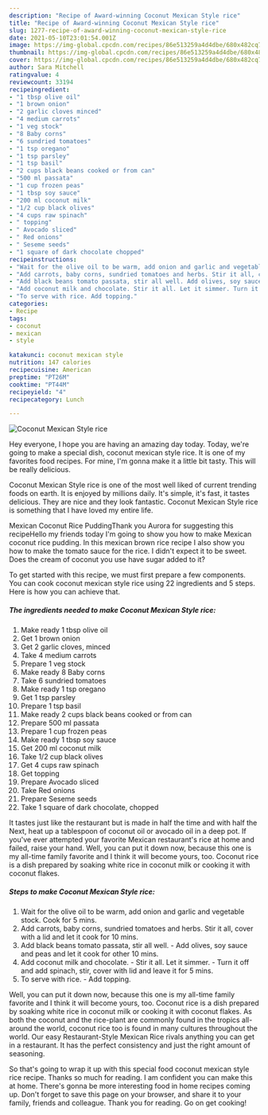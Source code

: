 ```yaml
---
description: "Recipe of Award-winning Coconut Mexican Style rice"
title: "Recipe of Award-winning Coconut Mexican Style rice"
slug: 1277-recipe-of-award-winning-coconut-mexican-style-rice
date: 2021-05-10T23:01:54.001Z
image: https://img-global.cpcdn.com/recipes/86e513259a4d4dbe/680x482cq70/coconut-mexican-style-rice-recipe-main-photo.jpg
thumbnail: https://img-global.cpcdn.com/recipes/86e513259a4d4dbe/680x482cq70/coconut-mexican-style-rice-recipe-main-photo.jpg
cover: https://img-global.cpcdn.com/recipes/86e513259a4d4dbe/680x482cq70/coconut-mexican-style-rice-recipe-main-photo.jpg
author: Sara Mitchell
ratingvalue: 4
reviewcount: 33194
recipeingredient:
- "1 tbsp olive oil"
- "1 brown onion"
- "2 garlic cloves minced"
- "4 medium carrots"
- "1 veg stock"
- "8 Baby corns"
- "6 sundried tomatoes"
- "1 tsp oregano"
- "1 tsp parsley"
- "1 tsp basil"
- "2 cups black beans cooked or from can"
- "500 ml passata"
- "1 cup frozen peas"
- "1 tbsp soy sauce"
- "200 ml coconut milk"
- "1/2 cup black olives"
- "4 cups raw spinach"
- " topping"
- " Avocado sliced"
- " Red onions"
- " Seseme seeds"
- "1 square of dark chocolate chopped"
recipeinstructions:
- "Wait for the olive oil to be warm, add onion and garlic and vegetable stock. Cook for 5 mins."
- "Add carrots, baby corns, sundried tomatoes and herbs. Stir it all, cover with a lid and let it cook for 10 mins."
- "Add black beans tomato passata, stir all well. Add olives, soy sauce and peas and let it cook for other 10 mins."
- "Add coconut milk and chocolate. Stir it all. Let it simmer. Turn it off and add spinach, stir, cover with lid and leave it for 5 mins."
- "To serve with rice. Add topping."
categories:
- Recipe
tags:
- coconut
- mexican
- style

katakunci: coconut mexican style 
nutrition: 147 calories
recipecuisine: American
preptime: "PT26M"
cooktime: "PT44M"
recipeyield: "4"
recipecategory: Lunch

---
```



![Coconut Mexican Style rice](https://img-global.cpcdn.com/recipes/86e513259a4d4dbe/680x482cq70/coconut-mexican-style-rice-recipe-main-photo.jpg)

Hey everyone, I hope you are having an amazing day today. Today, we're going to make a special dish, coconut mexican style rice. It is one of my favorites food recipes. For mine, I'm gonna make it a little bit tasty. This will be really delicious.

Coconut Mexican Style rice is one of the most well liked of current trending foods on earth. It is enjoyed by millions daily. It's simple, it's fast, it tastes delicious. They are nice and they look fantastic. Coconut Mexican Style rice is something that I have loved my entire life.

Mexican Coconut Rice PuddingThank you Aurora for suggesting this recipeHello my friends today I&#39;m going to show you how to make Mexican coconut rice pudding. In this mexican brown rice recipe I also show you how to make the tomato sauce for the rice. I didn&#39;t expect it to be sweet. Does the cream of coconut you use have sugar added to it?


To get started with this recipe, we must first prepare a few components. You can cook coconut mexican style rice using 22 ingredients and 5 steps. Here is how you can achieve that.

<!--inarticleads1-->

##### The ingredients needed to make Coconut Mexican Style rice:

1. Make ready 1 tbsp olive oil
1. Get 1 brown onion
1. Get 2 garlic cloves, minced
1. Take 4 medium carrots
1. Prepare 1 veg stock
1. Make ready 8 Baby corns
1. Take 6 sundried tomatoes
1. Make ready 1 tsp oregano
1. Get 1 tsp parsley
1. Prepare 1 tsp basil
1. Make ready 2 cups black beans cooked or from can
1. Prepare 500 ml passata
1. Prepare 1 cup frozen peas
1. Make ready 1 tbsp soy sauce
1. Get 200 ml coconut milk
1. Take 1/2 cup black olives
1. Get 4 cups raw spinach
1. Get  topping
1. Prepare  Avocado sliced
1. Take  Red onions
1. Prepare  Seseme seeds
1. Take 1 square of dark chocolate, chopped


It tastes just like the restaurant but is made in half the time and with half the Next, heat up a tablespoon of coconut oil or avocado oil in a deep pot. If you&#39;ve ever attempted your favorite Mexican restaurant&#39;s rice at home and failed, raise your hand. Well, you can put it down now, because this one is my all-time family favorite and I think it will become yours, too. Coconut rice is a dish prepared by soaking white rice in coconut milk or cooking it with coconut flakes. 

<!--inarticleads2-->

##### Steps to make Coconut Mexican Style rice:

1. Wait for the olive oil to be warm, add onion and garlic and vegetable stock. Cook for 5 mins.
1. Add carrots, baby corns, sundried tomatoes and herbs. Stir it all, cover with a lid and let it cook for 10 mins.
1. Add black beans tomato passata, stir all well. - Add olives, soy sauce and peas and let it cook for other 10 mins.
1. Add coconut milk and chocolate. - Stir it all. Let it simmer. - Turn it off and add spinach, stir, cover with lid and leave it for 5 mins.
1. To serve with rice. - Add topping.


Well, you can put it down now, because this one is my all-time family favorite and I think it will become yours, too. Coconut rice is a dish prepared by soaking white rice in coconut milk or cooking it with coconut flakes. As both the coconut and the rice-plant are commonly found in the tropics all-around the world, coconut rice too is found in many cultures throughout the world. Our easy Restaurant-Style Mexican Rice rivals anything you can get in a restaurant. It has the perfect consistency and just the right amount of seasoning. 

So that's going to wrap it up with this special food coconut mexican style rice recipe. Thanks so much for reading. I am confident you can make this at home. There's gonna be more interesting food in home recipes coming up. Don't forget to save this page on your browser, and share it to your family, friends and colleague. Thank you for reading. Go on get cooking!
